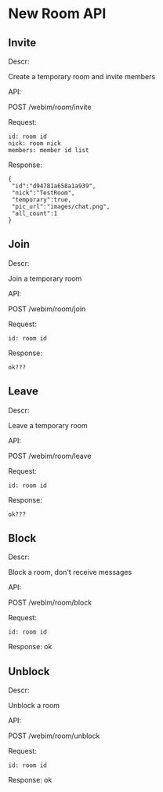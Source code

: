 
New Room API
============

Invite
------------

Descr:

Create a temporary room and invite members

API: 

POST /webim/room/invite

Request:

    id: room id
    nick: room nick
    members: member id list

Response:
     
    {
     "id":"d94781a658a1a939",
     "nick":"TestRoom",
     "temporary":true,
     "pic_url":"images/chat.png",
     "all_count":1
    }

    
Join
------------

Descr:

Join a temporary room

API: 

POST /webim/room/join

Request:

    id: room id

Response:

    ok???


Leave
------------

Descr:

Leave a temporary room

API: 

POST /webim/room/leave

Request:

    id: room id

Response:

    ok???

Block
------------

Descr:

Block a room, don't receive messages

API:

POST /webim/room/block

Request:
    
    id: room id

Response: 
    ok


Unblock
------------

Descr:

Unblock a room

API:

POST /webim/room/unblock

Request:
    
    id: room id

Response: 
    ok



